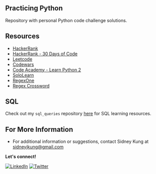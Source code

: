 ## Practicing Python

Repository with personal Python code challenge solutions. 

## Resources

- [HackerRank](https://www.hackerrank.com/)
- [HackerRank - 30 Days of Code](https://www.hackerrank.com/domains/tutorials/30-days-of-code)
- [Leetcode](https://leetcode.com/)
- [Codewars](https://www.codewars.com/)
- [Code Academy - Learn Python 2](https://www.codecademy.com/learn/learn-python)
- [SoloLearn](https://www.sololearn.com/)
- [RegexOne](https://regexone.com/)
- [Regex Crossword](https://regexcrossword.com/)

## SQL

Check out my `sql_queries` repository [here](https://github.com/sidneykung/sql_queries) for SQL learning resources.

## For More Information

- For additional information or suggestions, contact Sidney Kung at [sidneyjkung@gmail.com](mailto:sidneyjkung@gmail.com)

**Let's connect!**

<a href="https://www.linkedin.com/in/sidneykung/" target="_blank"><img alt="LinkedIn" src="https://img.shields.io/badge/linkedin-%230077B5.svg?&style=for-the-badge&logo=linkedin&logoColor=white" /></a> <a href="https://twitter.com/sidney_k98" target="_blank"><img alt="Twitter" src="https://img.shields.io/badge/twitter-%231DA1F2.svg?&style=for-the-badge&logo=twitter&logoColor=white" /></a>
